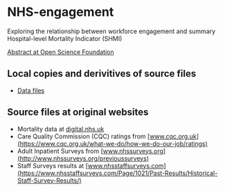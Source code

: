 # NHS-engagement
Exploring the relationship between workforce engagement and summary Hospital-level Mortality Indicator (SHMI)

[Abstract at Open Science Foundation](https://osf.io/qx5c2/)

## Local copies and derivitives of source files
* [Data files](https://github.com/ebmgt/NHS-engagement/tree/master/files)

## Source files at original websites
* Mortality data at [digital.nhs.uk](https://digital.nhs.uk/data-and-information/publications/clinical-indicators/shmi/)
* Care Quality Commission (CQC) ratings from [www.cqc.org.uk](https://www.cqc.org.uk/what-we-do/how-we-do-our-job/ratings)
* Adult Inpatient Surveys from [www.nhssurveys.org](http://www.nhssurveys.org/previoussurveys)
* Staff Surveys results at [www.nhsstaffsurveys.com](https://www.nhsstaffsurveys.com/Page/1021/Past-Results/Historical-Staff-Survey-Results/)
